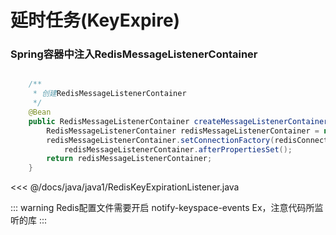 # 延时任务(KeyExpire)

### Spring容器中注入RedisMessageListenerContainer
```java 

    /**
     * 创建RedisMessageListenerContainer
     */
    @Bean
    public RedisMessageListenerContainer createMessageListenerContainer() {
        RedisMessageListenerContainer redisMessageListenerContainer = new RedisMessageListenerContainer();
        redisMessageListenerContainer.setConnectionFactory(redisConnectionFactory);
            redisMessageListenerContainer.afterPropertiesSet();
        return redisMessageListenerContainer;
    }


```

<<< @/docs/java/java1/RedisKeyExpirationListener.java


::: warning
Redis配置文件需要开启 notify-keyspace-events Ex，注意代码所监听的库
:::
